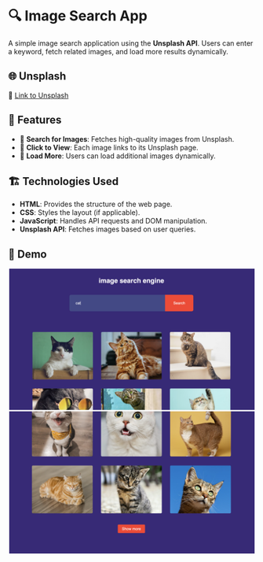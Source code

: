 # 🔍 Image Search App

A simple image search application using the **Unsplash API**. Users can enter a keyword, fetch related images, and load more results dynamically.

## 🌐 Unsplash

🔗 [Link to Unsplash](https://unsplash.com)

## 🚀 Features

- 🔎 **Search for Images**: Fetches high-quality images from Unsplash.
- 📸 **Click to View**: Each image links to its Unsplash page.
- 🔄 **Load More**: Users can load additional images dynamically.

## 🏗️ Technologies Used

- **HTML**: Provides the structure of the web page.
- **CSS**: Styles the layout (if applicable).
- **JavaScript**: Handles API requests and DOM manipulation.
- **Unsplash API**: Fetches images based on user queries.

## 📸 Demo

<p align="center">
  <img src="./assets/demo-1.png" width="500">
  <img src="./assets/demo-2.png" width="500">
</p>
